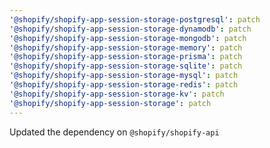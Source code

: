 ```yaml
---
'@shopify/shopify-app-session-storage-postgresql': patch
'@shopify/shopify-app-session-storage-dynamodb': patch
'@shopify/shopify-app-session-storage-mongodb': patch
'@shopify/shopify-app-session-storage-memory': patch
'@shopify/shopify-app-session-storage-prisma': patch
'@shopify/shopify-app-session-storage-sqlite': patch
'@shopify/shopify-app-session-storage-mysql': patch
'@shopify/shopify-app-session-storage-redis': patch
'@shopify/shopify-app-session-storage-kv': patch
'@shopify/shopify-app-session-storage': patch
---
```


Updated the dependency on `@shopify/shopify-api`
